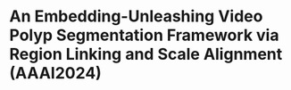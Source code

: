 # An Embedding-Unleashing Video Polyp Segmentation Framework via Region Linking and Scale Alignment (AAAI2024)
